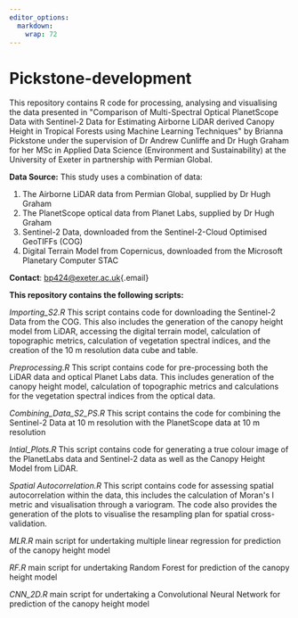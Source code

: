 ```yaml
---
editor_options: 
  markdown: 
    wrap: 72
---
```


# Pickstone-development

This repository contains R code for processing, analysing and
visualising the data presented in "Comparison of Multi-Spectral Optical
PlanetScope Data with Sentinel-2 Data for Estimating Airborne LiDAR
derived Canopy Height in Tropical Forests using Machine Learning
Techniques" by Brianna Pickstone under the supervision of Dr Andrew
Cunliffe and Dr Hugh Graham for her MSc in Applied Data Science
(Environment and Sustainability) at the University of Exeter in
partnership with Permian Global.

**Data Source:** This study uses a combination of data:

1.  The Airborne LiDAR data from Permian Global, supplied by Dr Hugh
    Graham
2.  The PlanetScope optical data from Planet Labs, supplied by Dr Hugh
    Graham
3.  Sentinel-2 Data, downloaded from the Sentinel-2-Cloud Optimised
    GeoTIFFs (COG)
4.  Digital Terrain Model from Copernicus, downloaded from the Microsoft
    Planetary Computer STAC

**Contact**: [bp424\@exeter.ac.uk](mailto:bp424@exeter.ac.uk){.email}

**This repository contains the following scripts:**

*Importing_S2.R* This script contains code for downloading the
Sentinel-2 Data from the COG. This also includes the generation of the
canopy height model from LiDAR, accessing the digital terrain model,
calculation of topographic metrics, calculation of vegetation spectral
indices, and the creation of the 10 m resolution data cube and table.

*Preprocessing.R* This script contains code for pre-processing both the
LiDAR data and optical Planet Labs data. This includes generation of the
canopy height model, calculation of topographic metrics and calculations
for the vegetation spectral indices from the optical data.

*Combining_Data_S2_PS.R* This script contains the code for combining the
Sentinel-2 Data at 10 m resolution with the PlanetScope data at 10 m
resolution

*Intial_Plots.R* This script contains code for generating a true colour
image of the PlanetLabs data and Sentinel-2 data as well as the Canopy
Height Model from LiDAR.

*Spatial Autocorrelation.R* This script contains code for assessing
spatial autocorrelation within the data, this includes the calculation
of Moran's I metric and visualisation through a variogram. The code also
provides the generation of the plots to visualise the resampling plan
for spatial cross-validation.

*MLR.R* main script for undertaking multiple linear regression for
prediction of the canopy height model

*RF.R* main script for undertaking Random Forest for prediction of the
canopy height model

*CNN_2D.R* main script for undertaking a Convolutional Neural Network
for prediction of the canopy height model
